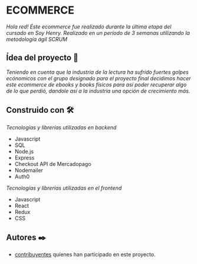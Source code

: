 # ECOMMERCE

_Hola red! Éste ecommerce fue realizado durante la última etapa del cursado en Soy Henry. Realizado en un período de 3 semanas utilizando la metodología ágil SCRUM_

## Ídea del proyecto 🚀

_Teniendo en cuenta que la industria de la lectura ha sufrido fuertes golpes ecónomicos con el grupo designado para el proyecto final decidimos hacer este ecommerce de ebooks y books físicos para así poder recuperar algo de lo que perdió, dandole así a la industria una opción de crecimiento más._

## Construido con 🛠️

_Tecnologías y librerías utilizadas en backend_

* Javascript
* SQL
* Node.js
* Express
* Checkout API de Mercadopago
* Nodemailer
* Auth0


_Tecnologías y librerías utilizadas en el frontend_

* Javascript
* React
* Redux
* CSS

## Autores ✒️

* [contribuyentes](https://github.com/your/project/contributors) quíenes han participado en este proyecto. 